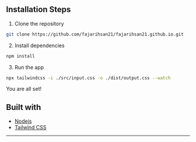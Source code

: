 ## Installation Steps

1. Clone the repository

```bash
git clone https://github.com/fajarihsan21/fajarihsan21.github.io.git
```

2. Install dependencies

```bash
npm install
```

3. Run the app

```bash
npx tailwindcss -i ./src/input.css -o ./dist/output.css --watch
```

You are all set!

## Built with

- [Nodejs](https://nodejs.org/en/)
- [Tailwind CSS](https://tailwindcss.com/)

<hr>
